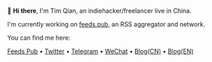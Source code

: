 👋 **Hi there**, I'm Tim Qian, an indiehacker/freelancer live in China.

I'm currently working on [feeds.pub](https://feeds.pub), an RSS aggregator and network.

You can find me here:

[Feeds Pub](https://feeds.pub/timqian) • [Twitter](https://twitter.com/tim_qian) • [Telegram](https://t.me/timqian) • [WeChat](https://i.v2ex.co/1U6OSqswl.jpeg) • [Blog(CN)](https://blog.t9t.io) • [Blog(EN)](https://timqian.com/blog)


<!--
**timqian/timqian** is a ✨ _special_ ✨ repository because its `README.md` (this file) appears on your GitHub profile.

Here are some ideas to get you started:

- 🔭 I’m currently working on ...
- 🌱 I’m currently learning ...
- 👯 I’m looking to collaborate on ...
- 🤔 I’m looking for help with ...
- 💬 Ask me about ...
- 📫 How to reach me: ...
- 😄 Pronouns: ...
- ⚡ Fun fact: ...
-->
